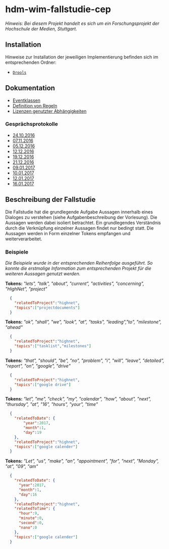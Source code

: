 # hdm-wim-fallstudie-cep

*Hinweis: Bei diesem Projekt handelt es sich um ein Forschungsprojekt der Hochschule der Medien, Stuttgart.*


## Installation
Hinweise zur Installation der jeweiligen Implementierung befinden sich im entsprechenden Ordner:
*   [`Drools`](https://github.com/Purii/hdm-wim-fallstudie-cep/tree/master/drools/README.md)

## Dokumentation
*   [Eventklassen](https://github.com/Purii/hdm-wim-fallstudie-cep/tree/master/docs/Eventklassen.md)
*   [Definition von Regeln](https://github.com/Purii/hdm-wim-fallstudie-cep/tree/master/docs/Regeln.md)
*   [Lizenzen genutzter Abhängigkeiten](https://github.com/Purii/hdm-wim-fallstudie-cep/tree/master/docs/ThirdPartyLicenses.md)

### Gesprächsprotokolle
*   [24.10.2016](https://github.com/Purii/hdm-wim-fallstudie-cep/tree/master/docs/Eventklassen.md)
*   [07.11.2016](/hdm-wim-fallstudie-cep/docs/2016-11/Nov-07.md)
*   [05.12.2016](/hdm-wim-fallstudie-cep/docs/2016-12/Dez-05.md)
*   [12.12.2016](/hdm-wim-fallstudie-cep/docs/2016-12/Dez-12.md)
*   [19.12.2016](/hdm-wim-fallstudie-cep/docs/2016-12/Dez-19.md)
*   [21.12.2016](/hdm-wim-fallstudie-cep/docs/2016-12/Dez-21.md)
*   [09.01.2017](/hdm-wim-fallstudie-cep/docs/2016-12/Jan-09.md)
*   [10.01.2017](/hdm-wim-fallstudie-cep/docs/2016-12/Jan-10.md)
*   [12.01.2017](/hdm-wim-fallstudie-cep/docs/2016-12/Jan-12.md)
*   [16.01.2017](/hdm-wim-fallstudie-cep/docs/2016-12/Jan-16.md)

## Beschreibung der Fallstudie
Die Fallstudie hat die grundlegende Aufgabe Aussagen innerhalb eines Dialoges zu verstehen (siehe Aufgabenbeschreibung der Vorlesung). Die Aussagen werden dabei isoliert betrachtet. Ein grundlegendes Verständnis durch die Verknüpfung einzelner Aussagen findet nur bedingt statt.
Die Aussagen werden in Form einzelner Tokens empfangen und weiterverarbeitet.

### Beispiele
*Die Beispiele wurde in der entsprechenden Reihenfolge ausgeführt. So konnte die erstmalige Information zum entsprechenden Projekt für die weiteren Aussagen genutzt werden.*

**Tokens:** *"lets", "talk", "about", "current",  "activities", "concerning", "HighNet", "project"*

```json
  {
    "relatedToProject":"highnet",
    "topics":["projectdocuments"]
  }
```

 **Tokens:** *"ok", "shall", "we", "look", "at", "tasks", "leading","to", "milestone", "ahead"*

```json
  {
    "relatedToProject":"highnet",
    "topics":["tasklist","milestones"]
  }
```

**Tokens:** *"that", "should", "be", "no", "problem", "i", "will", "leave", "detailed", "report", "on", "google", "drive"*

```json
  {
    "relatedToProject":"highnet",
    "topics":["google drive"]
  }
```

**Tokens:** *"let", "me", "check", "my", "calendar", "how", "about", "next", "thursday", "at", "16", "hours", "your", "time"*

```json
  {
    "relatedToDate": {
        "year":2017,
        "month":1,
        "day":19
    },
    "relatedToProject":"highnet",
    "topics":["google calender"]
  }
```

**Tokens:** *"Let", "us", "make", "an", "appointment", "for", "next", "Monday", "at", "09", "am"*

```json
  {
    "relatedToDate": {
      "year":2017,
      "month":1,
      "day":16
    },
    "relatedToProject":"highnet",
    "relatedToTime": {
      "hour":9,
      "minute":0,
      "second":0,
      "nano":0
    },
    "topics":["google calender"]
  }
```
